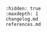 ```{include} ../README.md

```

```{toctree}
:hidden: true
:maxdepth: 1
changelog.md
references.md

```
